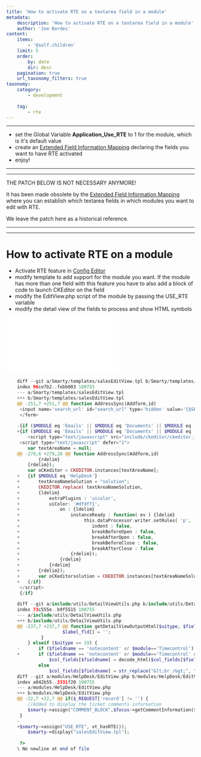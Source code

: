 ```yaml
---
title: 'How to activate RTE on a textarea field in a module'
metadata:
    description: 'How to activate RTE on a textarea field in a module'
    author: 'Joe Bordes'
content:
    items:
        - '@self.children'
    limit: 5
    order:
        by: date
        dir: desc
    pagination: true
    url_taxonomy_filters: true
taxonomy:
    category:
        - development
        
    tag:
        - rte
---
```

---

-   set the Global Variable **Application\_Use\_RTE** to 1 for the
    module, which is it's default value
-   create an [Extended Field Information Mapping](http://localhost/coreBOSDocumentation/configuration-tools/business-maps/extendedfieldinfo) declaring the
    fields you want to have RTE activated
-   enjoy!

------------------------------------------------------------------------

------------------------------------------------------------------------

<div class="notices red">
THE PATCH BELOW IS NOT NECESSARY
ANYMORE!

It has been made obsolete by the [Extended Field Information Mapping](http://localhost/coreBOSDocumentation/configuration-tools/business-maps/extendedfieldinfo) where you can
establish which textarea fields in which modules you want to edit with
RTE.

We leave the patch here as a historical reference.</div>

------------------------------------------------------------------------

------------------------------------------------------------------------

How to activate RTE on a module
===============================

-   Activate RTE feature in [Config Editor](/en/adminmanual/configeditor)
-   modify template to add support for the module you want. If the
    module has more than one field with this feature you have to also
    add a block of code to launch CKEditor on the field
-   modify the EditView.php script of the module by passing the USE\_RTE
    variable
-   modify the detail view of the fields to process and show HTML
    symbols

![This next patch does this for HelpDesk (Trouble Tickets)](/devel/patches/helpdeskrte.diff)

```php
    diff --git a/Smarty/templates/salesEditView.tpl b/Smarty/templates/salesEditView.tpl
    index 96ce7b2..febb003 100755
    --- a/Smarty/templates/salesEditView.tpl
    +++ b/Smarty/templates/salesEditView.tpl
    @@ -251,7 +251,7 @@ function AddressSync(Addform,id)
     <input name='search_url' id="search_url" type='hidden' value='{$SEARCH}'>
     </form>
     
    -{if ($MODULE eq 'Emails' || $MODULE eq 'Documents' || $MODULE eq 'Timecontrol') and ($USE_RTE eq 'true')}
    +{if ($MODULE eq 'Emails' || $MODULE eq 'Documents' || $MODULE eq 'Timecontrol' || $MODULE eq 'HelpDesk') and ($USE_RTE eq 'true')}
        <script type="text/javascript" src="include/ckeditor/ckeditor.js"></script>
     <script type="text/javascript" defer="1">
        var textAreaName = null;
    @@ -279,6 +279,26 @@ function AddressSync(Addform,id)
            {rdelim}
        {rdelim});
        var oCKeditor = CKEDITOR.instances[textAreaName];
    +   {if $MODULE eq 'HelpDesk'}
    +       textAreaNameSolution = "solution";
    +       CKEDITOR.replace( textAreaNameSolution,
    +       {ldelim}
    +           extraPlugins : 'uicolor',
    +           uiColor: '#dfdff1',
    +               on : {ldelim}
    +                   instanceReady : function( ev ) {ldelim}
    +                        this.dataProcessor.writer.setRules( 'p',  {ldelim}
    +                           indent : false,
    +                           breakBeforeOpen : false,
    +                           breakAfterOpen : false,
    +                           breakBeforeClose : false,
    +                           breakAfterClose : false
    +                   {rdelim});
    +               {rdelim}
    +           {rdelim}
    +       {rdelim});
    +       var oCKeditorsolution = CKEDITOR.instances[textAreaNameSolution];
    +   {/if}
     </script>
     {/if}
     
    diff --git a/include/utils/DetailViewUtils.php b/include/utils/DetailViewUtils.php
    index 73c555e..b9f5515 100755
    --- a/include/utils/DetailViewUtils.php
    +++ b/include/utils/DetailViewUtils.php
    @@ -237,7 +237,7 @@ function getDetailViewOutputHtml($uitype, $fieldname, $fieldlabel, $col_fields,
                     $label_fld[] = '';
             }
        } elseif ($uitype == 19) {
    -       if ($fieldname == 'notecontent' or $module=='Timecontrol')
    +       if ($fieldname == 'notecontent' or $module=='Timecontrol' or $module=='HelpDesk')
                $col_fields[$fieldname] = decode_html($col_fields[$fieldname]);
            else
                $col_fields[$fieldname] = str_replace("&lt;br /&gt;", "<br>", $col_fields[$fieldname]);
    diff --git a/modules/HelpDesk/EditView.php b/modules/HelpDesk/EditView.php
    index a042b55..3331f20 100755
    --- a/modules/HelpDesk/EditView.php
    +++ b/modules/HelpDesk/EditView.php
    @@ -22,7 +22,7 @@ if($_REQUEST['record'] != '') {
        //Added to display the ticket comments information
        $smarty->assign("COMMENT_BLOCK",$focus->getCommentInformation($_REQUEST['record']));
     }
    -
    +$smarty->assign("USE_RTE", vt_hasRTE());
        $smarty->display("salesEditView.tpl");
     
     ?>
    \ No newline at end of file
```